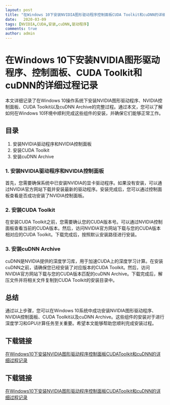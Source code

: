 ```yaml
---
layout: post
title: "在Windows 10下安装NVIDIA图形驱动程序控制面板CUDA Toolkit和cuDNN的详细过程记录"
date:   2020-03-09
tags: [NVIDIA,CUDA,安装,cuDNN,驱动程序]
comments: true
author: admin
---
```

# 在Windows 10下安装NVIDIA图形驱动程序、控制面板、CUDA Toolkit和cuDNN的详细过程记录

本文详细记录了在Windows 10操作系统下安装NVIDIA图形驱动程序、NVIDIA控制面板、CUDA Toolkit以及cuDNN Archive的完整过程。通过本文，您可以了解如何在Windows 10环境中顺利完成这些组件的安装，并确保它们能够正常工作。

## 目录
1. 安装NVIDIA驱动程序和NVIDIA控制面板
2. 安装CUDA Toolkit
3. 安装cuDNN Archive

### 1. 安装NVIDIA驱动程序和NVIDIA控制面板
首先，您需要确保系统中已安装NVIDIA的显卡驱动程序。如果没有安装，可以通过NVIDIA官方网站下载并安装最新的驱动程序。安装完成后，您可以通过控制面板查看是否成功安装了NVIDIA控制面板。

### 2. 安装CUDA Toolkit
在安装CUDA Toolkit之前，您需要确认您的CUDA版本号。可以通过NVIDIA控制面板查看当前的CUDA版本。然后，访问NVIDIA官方网站下载与您的CUDA版本相对应的CUDA Toolkit。下载完成后，按照默认安装路径进行安装。

### 3. 安装cuDNN Archive
cuDNN是NVIDIA提供的深度学习库，用于加速CUDA上的深度学习计算。在安装cuDNN之前，请确保您已经安装了对应版本的CUDA Toolkit。然后，访问NVIDIA官方网站下载与您的CUDA版本匹配的cuDNN Archive。下载完成后，解压文件并将相关文件复制到CUDA Toolkit的安装目录中。

## 总结
通过以上步骤，您可以在Windows 10系统中成功安装NVIDIA图形驱动程序、NVIDIA控制面板、CUDA Toolkit以及cuDNN Archive。这些组件的安装对于进行深度学习和GPU计算任务至关重要。希望本文能够帮助您顺利完成安装过程。

## 下载链接

[在Windows10下安装NVIDIA图形驱动程序控制面板CUDAToolkit和cuDNN的详细过程记录](https://pan.quark.cn/s/97fa55683168)

## 下载链接

[在Windows10下安装NVIDIA图形驱动程序控制面板CUDAToolkit和cuDNN的详细过程记录](https://pan.quark.cn/s/38d56c9c091b)